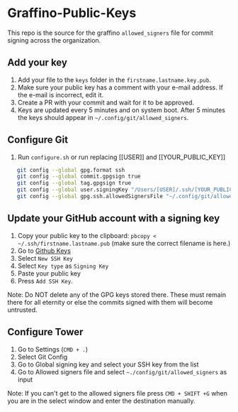 # Graffino-Public-Keys

This repo is the source for the graffino `allowed_signers` file for commit signing across the organization.

## Add your key

1. Add your file to the `keys` folder in the `firstname.lastname.key.pub`.
2. Make sure your public key has a comment with your e-mail address. If the e-mail is incorrect, edit it.
3. Create a PR with your commit and wait for it to be approved.
4. Keys are updated every 5 minutes and on system boot. After 5 minutes the keys should appear in `~/.config/git/allowed_signers`.

## Configure Git

1. Run `configure.sh` or run replacing [[USER]] and [[YOUR_PUBLIC_KEY]]

```bash
   git config --global gpg.format ssh
   git config --global commit.gpgsign true
   git config --global tag.gpgsign true
   git config --global user.signingKey "/Users/[USER]/.ssh/[YOUR_PUBLIC_KEY]"
   git config --global gpg.ssh.allowedSignersFile "~/.config/git/allowed_signers"
```

## Update your GitHub account with a signing key

1. Copy your public key to the clipboard: `pbcopy < ~/.ssh/firstname.lastname.pub` (make sure the correct filename is here.)
2. Go to [Github Keys](https://github.com/settings/keys)
3. Select `New SSH Key`
4. Select `Key type` as `Signing Key`
5. Paste your public key
6. Press `Add SSH Key`.

Note: Do NOT delete any of the GPG keys stored there. These must remain there for all eternity or else the commits signed with them will become untrusted.

## Configure Tower

1. Go to Settings (`CMD + .`)
2. Select Git Config
3. Go to Global signing key and select your SSH key from the list
4. Go to Allowed signers file and select `~./config/git/allowed_signers` as input

Note: If you can't get to the allowed signers file press `CMD + SHIFT +G` when you are in the select window and enter the destination manually.
